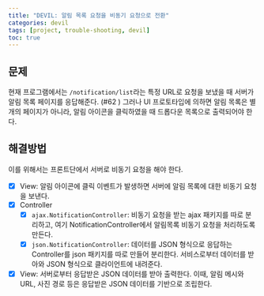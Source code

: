```yaml
---
title: "DEVIL: 알림 목록 요청을 비동기 요청으로 전환"
categories: devil
tags: [project, trouble-shooting, devil]
toc: true
---
```


## 문제

현재 프로그램에서는 `/notification/list`라는 특정 URL로 요청을 보냈을 때 서버가 알림 목록 페이지를 응답해준다. (#62 )
그러나 UI 프로토타입에 의하면 알림 목록은 별개의 페이지가 아니라, 알림 아이콘을 클릭하였을 때 드롭다운 목록으로 출력되어야 한다.

## 해결방법

이를 위해서는 프론트단에서 서버로 비동기 요청을 해야 한다. 

- [x] View: 알림 아이콘에 클릭 이벤트가 발생하면 서버에 알림 목록에 대한 비동기 요청을 보낸다.
- [x] Controller
  - [x] `ajax.NotificationController`: 비동기 요청을 받는 ajax 패키지를 따로 분리하고, 여기 NotificationController에서 알림목록 비동기 요청을 처리하도록 만든다. 
  - [x] `json.NotificationController`: 데이터를 JSON 형식으로 응답하는 Controller를 json 패키지를 따로 만들어 분리한다. 서비스로부터 데이터를 받아와 JSON 형식으로 클라이언트에 내려준다.
- [x] View: 서버로부터 응답받은 JSON 데이터를 받아 출력한다. 이때, 알림 메시와 URL, 사진 경로 등은 응답받은 JSON 데이터를 기반으로 조립한다.